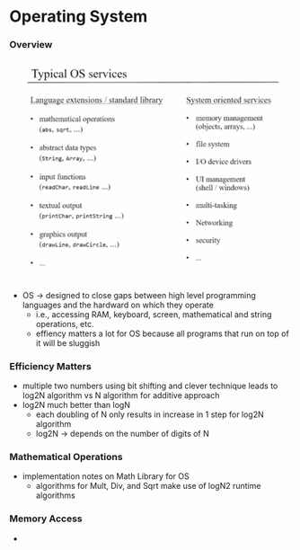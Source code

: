# Operating System

### Overview
![TypicalOSServices](./images/TypicalOSServices.png)
* OS -> designed to close gaps between high level programming languages and the hardward on which they operate
  * i.e., accessing RAM, keyboard, screen, mathematical and string operations, etc.
  * effiency matters a lot for OS because all programs that run on top of it will be sluggish

### Efficiency Matters
* multiple two numbers using bit shifting and clever technique leads to log2N algorithm vs N algorithm for additive approach
* log2N much better than logN
  * each doubling of N only results in increase in 1 step for log2N algorithm
  * log2N -> depends on the number of digits of N

### Mathematical Operations
* implementation notes on Math Library for OS
  * algorithms for Mult, Div, and Sqrt make use of logN2 runtime algorithms

### Memory Access
*
